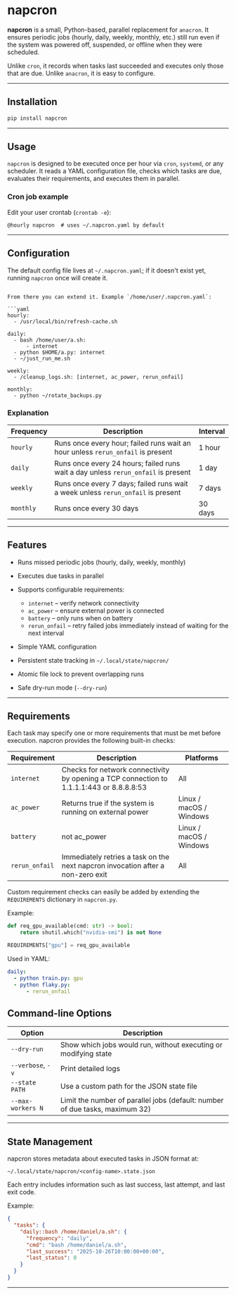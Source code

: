 # napcron

**napcron** is a small, Python-based, parallel replacement for `anacron`.
It ensures periodic jobs (hourly, daily, weekly, monthly, etc.) still run even if the system was powered off, suspended, or offline when they were scheduled.

Unlike `cron`, it records when tasks last succeeded and executes only those that are due.
Unlike `anacron`, it is easy to configure.

---

## Installation

```bash
pip install napcron
```

---

## Usage

`napcron` is designed to be executed once per hour via `cron`, `systemd`, or any scheduler.
It reads a YAML configuration file, checks which tasks are due, evaluates their requirements, and executes them in parallel.

### Cron job example

Edit your user crontab (`crontab -e`):

```cron
@hourly napcron  # uses ~/.napcron.yaml by default
```

---

## Configuration

The default config file lives at `~/.napcron.yaml`; if it doesn't exist yet, running `napcron` once will create it.
```

From there you can extend it. Example `/home/user/.napcron.yaml`:

```yaml
hourly:
  - /usr/local/bin/refresh-cache.sh

daily:
  - bash /home/user/a.sh:
      - internet
  - python $HOME/a.py: internet
  - ~/just_run_me.sh

weekly:
  - /cleanup_logs.sh: [internet, ac_power, rerun_onfail]

monthly:
  - python ~/rotate_backups.py
```

### Explanation

| Frequency | Description                                                                      | Interval |
| --------- | -------------------------------------------------------------------------------- | -------- |
| `hourly`  | Runs once every hour; failed runs wait an hour unless `rerun_onfail` is present  | 1 hour   |
| `daily`   | Runs once every 24 hours; failed runs wait a day unless `rerun_onfail` is present | 1 day    |
| `weekly`  | Runs once every 7 days; failed runs wait a week unless `rerun_onfail` is present | 7 days   |
| `monthly` | Runs once every 30 days                                                          | 30 days  |

---

## Features

* Runs missed periodic jobs (hourly, daily, weekly, monthly)
* Executes due tasks in parallel
* Supports configurable requirements:

  * `internet` – verify network connectivity
  * `ac_power` – ensure external power is connected
  * `battery` – only runs when on battery
  * `rerun_onfail` – retry failed jobs immediately instead of waiting for the next interval
* Simple YAML configuration
* Persistent state tracking in `~/.local/state/napcron/`
* Atomic file lock to prevent overlapping runs
* Safe dry-run mode (`--dry-run`)

---

## Requirements

Each task may specify one or more requirements that must be met before execution.
napcron provides the following built-in checks:

| Requirement | Description                                                                              | Platforms               |
| ----------- | ---------------------------------------------------------------------------------------- | ----------------------- |
| `internet`     | Checks for network connectivity by opening a TCP connection to 1.1.1.1:443 or 8.8.8.8:53 | All                     |
| `ac_power`     | Returns true if the system is running on external power                                  | Linux / macOS / Windows |
| `battery`      | not ac_power                                                                             | Linux / macOS / Windows |
| `rerun_onfail` | Immediately retries a task on the next napcron invocation after a non-zero exit          | All                     |

Custom requirement checks can easily be added by extending the `REQUIREMENTS` dictionary in `napcron.py`.

Example:

```python
def req_gpu_available(cmd: str) -> bool:
    return shutil.which("nvidia-smi") is not None

REQUIREMENTS["gpu"] = req_gpu_available
```

Used in YAML:

```yaml
daily:
  - python train.py: gpu
  - python flaky.py:
      - rerun_onfail
```

## Command-line Options

| Option            | Description                                                                  |
| ----------------- | ---------------------------------------------------------------------------- |
| `--dry-run`       | Show which jobs would run, without executing or modifying state              |
| `--verbose`, `-v` | Print detailed logs                                                          |
| `--state PATH`    | Use a custom path for the JSON state file                                    |
| `--max-workers N` | Limit the number of parallel jobs (default: number of due tasks, maximum 32) |

---

## State Management

napcron stores metadata about executed tasks in JSON format at:

```
~/.local/state/napcron/<config-name>.state.json
```

Each entry includes information such as last success, last attempt, and last exit code.

Example:

```json
{
  "tasks": {
    "daily::bash /home/daniel/a.sh": {
      "frequency": "daily",
      "cmd": "bash /home/daniel/a.sh",
      "last_success": "2025-10-26T10:00:00+00:00",
      "last_status": 0
    }
  }
}
```

---

